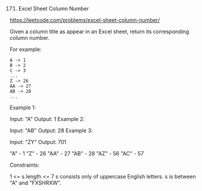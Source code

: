 171. Excel Sheet Column Number

https://leetcode.com/problems/excel-sheet-column-number/

Given a column title as appear in an Excel sheet, return its corresponding column number.

For example:

    A -> 1
    B -> 2
    C -> 3
    ...
    Z -> 26
    AA -> 27
    AB -> 28 
    ...
Example 1:

Input: "A"
Output: 1
Example 2:

Input: "AB"
Output: 28
Example 3:

Input: "ZY"
Output: 701


"A"  -  1
"Z"  - 26
"AA" - 27
"AB" - 28
"AZ" - 56
"AC" - 57
 

Constraints:

1 <= s.length <= 7
s consists only of uppercase English letters.
s is between "A" and "FXSHRXW".